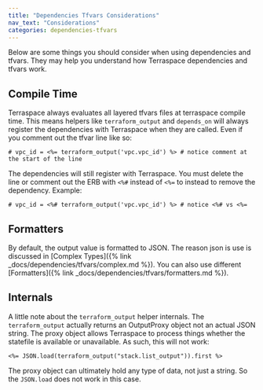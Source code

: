 ```yaml
---
title: "Dependencies Tfvars Considerations"
nav_text: "Considerations"
categories: dependencies-tfvars
---
```


Below are some things you should consider when using dependencies and tfvars.  They may help you understand how Terraspace dependencies and tfvars work.

## Compile Time

Terraspace always evaluates all layered tfvars files at terraspace compile time. This means helpers like `terraform_output` and `depends_on` will always register the dependencies with Terraspace when they are called. Even if you comment out the tfvar line like so:

    # vpc_id = <%= terraform_output('vpc.vpc_id') %> # notice comment at the start of the line

The dependencies will still register with Terraspace. You must delete the line or comment out the ERB with `<%#` instead of `<%=` to instead to remove the dependency.  Example:

    # vpc_id = <%# terraform_output('vpc.vpc_id') %> # notice <%# vs <%=

## Formatters

By default, the output value is formatted to JSON. The reason json is use is discussed in [Complex Types]({% link _docs/dependencies/tfvars/complex.md %}). You can also use different [Formatters]({% link _docs/dependencies/tfvars/formatters.md %}).

## Internals

A little note about the `terraform_output` helper internals. The `terraform_output` actually returns an OutputProxy object not an actual JSON string. The proxy object allows Terraspace to process things whether the statefile is available or unavailable. As such, this will not work:

    <%= JSON.load(terraform_output("stack.list_output")).first %>

The proxy object can ultimately hold any type of data, not just a string. So the `JSON.load` does not work in this case.
